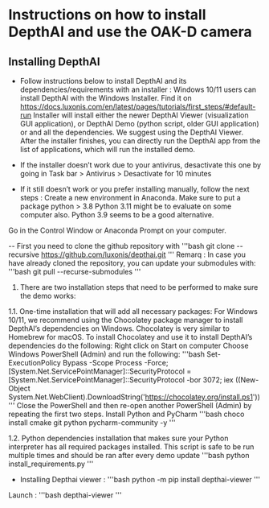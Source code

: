 # Instructions on how to install DepthAI and use the OAK-D camera

## Installing DepthAI

- Follow instructions below to install DepthAI and its dependencies/requirements with an installer : 
Windows 10/11 users can install DepthAI with the Windows Installer. Find it on https://docs.luxonis.com/en/latest/pages/tutorials/first_steps/#default-run 
Installer will install either the newer DepthAI Viewer (visualization GUI application), or DepthAI Demo (python script, older GUI application) or and all the dependencies. We suggest using the DepthAI Viewer.
After the installer finishes, you can directly run the DepthAI app from the list of applications, which will run the installed demo.

- If the installer doesn’t work due to your antivirus, desactivate this one by going in Task bar > Antivirus > Desactivate for 10 minutes 

- If it still doesn’t work or you prefer installing manually, follow the next steps :
Create a new environment in Anaconda. Make sure to put a package python > 3.8 
Python 3.11 might be to evaluate on some computer also. 
Python 3.9 seems to be a good alternative.

Go in the Control Window or Anaconda Prompt on your computer.

-- First you need to clone the github repository with
'''bash
git clone --recursive https://github.com/luxonis/depthai.git
'''
Remarq : In case you have already cloned the repository, you can update your submodules with:
'''bash
git pull --recurse-submodules
'''

1. There are two installation steps that need to be performed to make sure the demo works:

1.1. One-time installation that will add all necessary packages:
For Windows 10/11, we recommend using the Chocolatey package manager to install DepthAI’s dependencies on Windows. Chocolatey is very similar to Homebrew for macOS.
To install Chocolatey and use it to install DepthAI’s dependencies do the following:
Right click on Start on computer 
Choose Windows PowerShell (Admin) and run the following:
'''bash 
Set-ExecutionPolicy Bypass -Scope Process -Force; [System.Net.ServicePointManager]::SecurityProtocol = [System.Net.ServicePointManager]::SecurityProtocol -bor 3072; iex ((New-Object System.Net.WebClient).DownloadString('https://chocolatey.org/install.ps1'))
'''
Close the PowerShell and then re-open another PowerShell (Admin) by repeating the first two steps.
Install Python and PyCharm
'''bash
choco install cmake git python pycharm-community -y
'''

1.2. Python dependencies installation that makes sure your Python interpreter has all required packages installed. This script is safe to be run multiple times and should be ran after every demo update
'''bash 
python install_requirements.py
'''

- Installing Depthai viewer : 
'''bash
python -m pip install depthai-viewer
'''

Launch : 
'''bash 
depthai-viewer
'''

